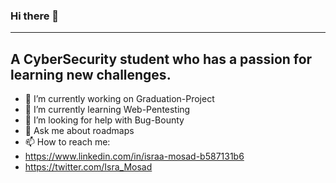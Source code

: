 ### Hi there 👋
------------------------------------------------------------------------
A CyberSecurity student who has a passion for learning new challenges.
---------------------
- 🔭 I’m currently working on Graduation-Project
- 🌱 I’m currently learning Web-Pentesting
- 🤔 I’m looking for help with Bug-Bounty
- 💬 Ask me about roadmaps
- 📫 How to reach me: 
- https://www.linkedin.com/in/israa-mosad-b587131b6
- https://twitter.com/Isra_Mosad
